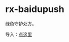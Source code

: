 # rx-baidupush
绿色守护处方。

导入：[点这里](https://greenify.github.io/GreenifyUnofficalPrescription/rx-baidupush)
